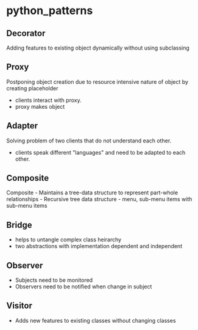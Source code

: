 # python_patterns


## Decorator
  Adding features to existing object dynamically without using subclassing
  
  
## Proxy
  Postponing object creation due to resource intensive nature of object by creating placeholder
  - clients interact with proxy.
  - proxy makes object

## Adapter
  Solving problem of two clients that do not understand each other. 
  - clients speak different "languages" and need to be adapted to each other.

## Composite
  Composite - Maintains a tree-data structure to represent part-whole relationships
    - Recursive tree data structure
    - menu, sub-menu items with sub-menu items
## Bridge 
  - helps to untangle complex class heirarchy
  - two abstractions with implementation dependent and independent


## Observer

 - Subjects need to be monitored
 - Observers need to be notified when change in subject

## Visitor
 - Adds new features to existing classes without changing classes
